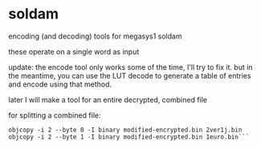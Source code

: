 # soldam
encoding (and decoding) tools for megasys1 soldam

these operate on a single word as input

update: the encode tool only works some of the time, I'll try to fix it. but in the meantime, you can use the LUT decode to generate a table of entries and encode using that method.

later I will make a tool for an entire decrypted, combined file

for splitting a combined file:

```
objcopy -i 2 --byte 0 -I binary modified-encrypted.bin 2ver1j.bin
objcopy -i 2 --byte 1 -I binary modified-encrypted.bin 1euro.bin```
